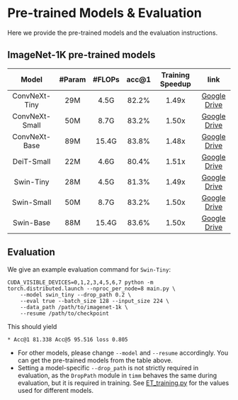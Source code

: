 # Pre-trained Models & Evaluation

Here we provide the pre-trained models and the evaluation instructions.


## ImageNet-1K pre-trained models

| Model | #Param |  #FLOPs | acc@1 | Training Speedup | link |
|:---:|:---:|:---:|:---:| :---:| :---:|
| ConvNeXt-Tiny  | 29M | 4.5G  | 82.2% | 1.49x | [Google Drive](https://drive.google.com/file/d/15FjPFICnhzq7eeNB-_y7ROLfzHMGAN05/view?usp=share_link) |
| ConvNeXt-Small | 50M | 8.7G  | 83.2% | 1.50x | [Google Drive](https://drive.google.com/file/d/13r0hUXDihEghi2_sM9vx3Nyqz0np6lBL/view?usp=share_link) |
| ConvNeXt-Base  | 89M | 15.4G | 83.8% | 1.48x | [Google Drive](https://drive.google.com/file/d/1LcM4rRFWsLIMbopA3UkmW12dIrdE0Adi/view?usp=share_link) |
| DeiT-Small     | 22M | 4.6G  | 80.4% | 1.51x | [Google Drive](https://drive.google.com/file/d/1WB3MgIvnsPrrFXglIHvNck3ohYzxbdd5/view?usp=share_link) |
| Swin-Tiny      | 28M | 4.5G  | 81.3% | 1.49x | [Google Drive](https://drive.google.com/file/d/13bCG-1E5YnfVm8goFKBRFedYwAyUjZwB/view?usp=share_link) |
| Swin-Small     | 50M | 8.7G  | 83.2% | 1.50x | [Google Drive](https://drive.google.com/file/d/1XbA8hhTKT1BfB1NhsiHTfXZFoq59MTWj/view?usp=share_link) |
| Swin-Base      | 88M | 15.4G | 83.6% | 1.50x | [Google Drive](https://drive.google.com/file/d/1Hq1IVcnpKI3PvjyYOY7Ik05vHOIul34Y/view?usp=share_link) |



## Evaluation
We give an example evaluation command for `Swin-Tiny`:
```
CUDA_VISIBLE_DEVICES=0,1,2,3,4,5,6,7 python -m torch.distributed.launch --nproc_per_node=8 main.py \
    --model swin_tiny --drop_path 0.2 \
    --eval true --batch_size 128 --input_size 224 \
    --data_path /path/to/imagenet-1k \
    --resume /path/to/checkpoint
```

This should yield 
```
* Acc@1 81.338 Acc@5 95.516 loss 0.805
```

- For other models, please change `--model` and `--resume` accordingly. You can get the pre-trained models from the table above. 
- Setting a model-specific `--drop_path` is not strictly required in evaluation, as the `DropPath` module in `timm` behaves the same during evaluation, but it is required in training. See [ET_training.py](ET_training.py) for the values used for different models.
